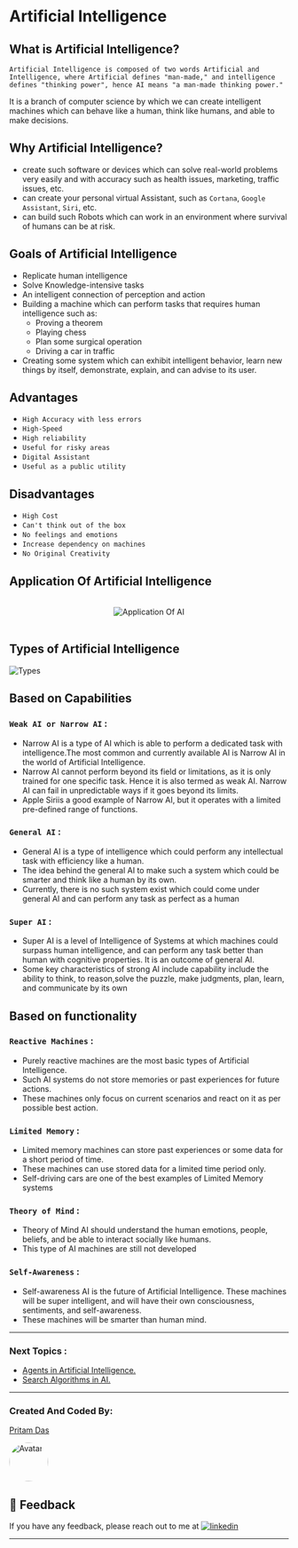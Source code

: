 
# Artificial Intelligence
## What is Artificial Intelligence?

`Artificial Intelligence is composed of two words Artificial and Intelligence, where Artificial defines "man-made," and intelligence defines "thinking power", hence AI means "a man-made thinking power."`

It is a branch of computer science by which we can create intelligent machines which can behave like a human, think like humans, and able to make decisions. 


## Why Artificial Intelligence?
- create such software or devices which can solve real-world problems very easily and with accuracy such as health issues, marketing, traffic issues, etc.
- can create your personal virtual Assistant, such as `Cortana`, `Google Assistant`, `Siri`, etc.
- can build such Robots which can work in an environment where survival of humans can be at risk.


## Goals of Artificial Intelligence

- Replicate human intelligence
- Solve Knowledge-intensive tasks
- An intelligent connection of perception and action
- Building a machine which can perform tasks that requires human intelligence such as:
  - Proving a theorem
  - Playing chess
  - Plan some surgical operation
  - Driving a car in traffic
- Creating some system which can exhibit intelligent behavior, learn new things by itself, demonstrate, explain, and can advise to its user.


## Advantages

- `High Accuracy with less errors`
- `High-Speed`
- `High reliability`
- `Useful for risky areas`
- `Digital Assistant`
- `Useful as a public utility`

## Disadvantages 

- `High Cost`
- `Can't think out of the box`
- `No feelings and emotions`
- `Increase dependency on machines`
- `No Original Creativity`

## Application Of Artificial Intelligence

<br>
<div align="center">
    <img src="https://techvidvan.com/tutorials/wp-content/uploads/sites/2/2020/04/applications-of-AI.jpg" alt="Application Of AI">
</div>
<br>


## Types of Artificial Intelligence
![Types](https://www.simplilearn.com/ice9/free_resources_article_thumb/TypesOfAI.PNG)


## Based on Capabilities

### `Weak AI or Narrow AI` :
- Narrow AI is a type of AI which is able to perform a dedicated task with intelligence.The most common and currently available AI is Narrow AI in the world of Artificial Intelligence.
- Narrow AI cannot perform beyond its field or limitations, as it is only trained for one specific task. Hence it is also termed as weak AI. Narrow AI can fail in unpredictable ways if it goes beyond its limits.
- Apple Siriis a good example of Narrow AI, but it operates with a limited pre-defined range of functions.

### `General AI` :
- General AI is a type of intelligence which could perform any intellectual task with efficiency like a human.
- The idea behind the general AI to make such a system which could be smarter and think like a human by its own.
- Currently, there is no such system exist which could come under general AI and can perform any task as perfect as a human
  
### `Super AI` :
- Super AI is a level of Intelligence of Systems at which machines could surpass human intelligence, and can perform any task better than human with cognitive properties. It is an outcome of general AI.
- Some key characteristics of strong AI include capability include the ability to think, to reason,solve the puzzle, make judgments, plan, learn, and communicate by its own

## Based on functionality

### `Reactive Machines` :
- Purely reactive machines are the most basic types of Artificial Intelligence.
- Such AI systems do not store memories or past experiences for future actions.
- These machines only focus on current scenarios and react on it as per possible best action.

### `Limited Memory` :
- Limited memory machines can store past experiences or some data for a short period of time.
- These machines can use stored data for a limited time period only.
- Self-driving cars are one of the best examples of Limited Memory systems

### `Theory of Mind` :
- Theory of Mind AI should understand the human emotions, people, beliefs, and be able to interact socially like humans.
- This type of AI machines are still not developed

### `Self-Awareness` :
- Self-awareness AI is the future of Artificial Intelligence. These machines will be super intelligent, and will have their own consciousness, sentiments, and self-awareness.
- These machines will be smarter than human mind.

------

### Next Topics : 
- [ Agents in Artificial Intelligence.](https://github.com/hacker-404-error/Intelligent-Agent-AI)
- [Search Algorithms in AI.]()
--------

### Created And Coded By:
<a href = "https://github.com/hacker-404-error">Pritam Das</a>

<a href="https://github.com/hacker-404-error"><img src="https://i.ibb.co/yYd2Xjb/In-Shot-20220309-143908060.png" alt="Avatar" style="border-radius: 50%; width:70px"></a>



## 🔗 Feedback 
If you have any feedback, please reach out to me at [![linkedin](https://img.shields.io/badge/linkedin-0A66C2?style=for-the-badge&logo=linkedin&logoColor=white)](https://www.linkedin.com/in/pritam-das-7489ab223/)




-------------------------------------------------------------------------------------------------------------